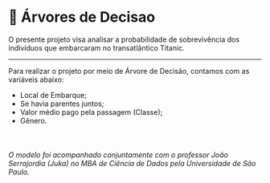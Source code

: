 # 🌳 Árvores de Decisao

O presente projeto visa analisar a probabilidade de sobrevivência dos indivíduos que embarcaram no transatlântico Titanic.

<hr>

Para realizar o projeto por meio de Árvore de Decisão, contamos com as variáveis abaixo:

- Local de Embarque;
- Se havia parentes juntos;
- Valor médio pago pela passagem (Classe);
- Gênero.

<br>

<h6> O modelo foi acompanhado conjuntamente com o professor João Serrajordia (Juka) no MBA de Ciência de Dados pela Universidade de São Paulo. </h6>
